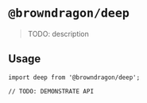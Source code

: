 # `@browndragon/deep`

> TODO: description

## Usage

```
import deep from '@browndragon/deep';

// TODO: DEMONSTRATE API
```
